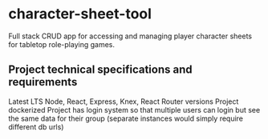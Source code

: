# character-sheet-tool
Full stack CRUD app for accessing and managing player character sheets for tabletop role-playing games.

## Project technical specifications and requirements
Latest LTS Node, React, Express, Knex, React Router versions
Project dockerized
Project has login system so that multiple users can login but see the same data for their group (separate instances would simply require different db urls)
